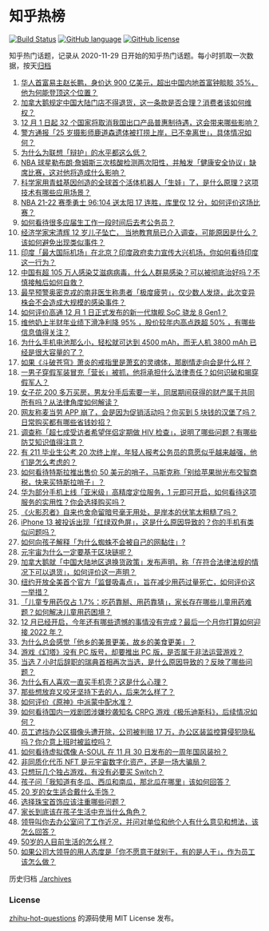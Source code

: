 # 知乎热榜
[![Build Status](https://github.com/ToWeLong/zhihu-hot-questions/workflows/CI/badge.svg)](https://github.com/ToWeLong/zhihu-hot-questions/actions)
[![GitHub language](https://img.shields.io/badge/language-golang-orange.svg)](https://golang.org/)
[![GitHub license](https://img.shields.io/github/license/ToWeLong/zhihu-hot-questions)](https://github.com/ToWeLong/zhihu-hot-questions/blob/main/LICENSE)

知乎热门话题，记录从 2020-11-29 日开始的知乎热门话题。每小时抓取一次数据，按天[归档](./archives)

<!-- BEGIN -->

1. [华人首富易主赵长鹏，身价达 900 亿美元，超出中国内地首富钟睒睒 35%，他为何能登顶这个位置？](https://www.zhihu.com/question/502758941)
1. [加拿大鹅规定中国大陆门店不得退货，这一条款是否合理？消费者该如何维权？](https://www.zhihu.com/question/502775674)
1. [12 月 1 日起 32 个国家将取消我国出口产品普惠制待遇，这会带来哪些影响？](https://www.zhihu.com/question/502710767)
1. [警方通报「25 岁摄影师鹿道森遗体被打捞上岸，已不幸离世」，具体情况如何？](https://www.zhihu.com/question/502856388)
1. [为什么为联想「辩护」的水平都这么低？](https://www.zhihu.com/question/502321894)
1. [NBA 球星勒布朗·詹姆斯三次核酸检测两次阳性，并触发「健康安全协议」缺席比赛，这对他将造成什么影响？](https://www.zhihu.com/question/502822341)
1. [科学家用青蛙基因创造的全球首个活体机器人「生娃」了，是什么原理？这项技术有哪些应用场景？](https://www.zhihu.com/question/502665186)
1. [NBA 21-22 赛季勇士 96:104 送太阳 17 连胜，库里仅 12 分，如何评价这场比赛？](https://www.zhihu.com/question/502851243)
1. [如何看待很多应届生工作一段时间后去考公务员？](https://www.zhihu.com/question/492348505)
1. [经济学家宋清辉 12 岁儿子坠亡， 当地教育局已介入调查，可能原因是什么？该如何避免出现类似事件？](https://www.zhihu.com/question/502735372)
1. [印度「最大国际机场」在北京？印度政府卖力宣传大兴机场，你如何看待印度这一行为？](https://www.zhihu.com/question/501910667)
1. [中国有超 105 万人感染艾滋病病毒，什么人群易感染？可以被彻底治好吗？不慎接触后如何自救？](https://www.zhihu.com/question/502814534)
1. [最早预警奥密克戎的南非医生称患者「极度疲劳」，仅少数人发烧，此次变异株会不会造成大规模的感染事件？](https://www.zhihu.com/question/502492286)
1. [如何评价高通 12 月 1 日正式发布的新一代旗舰 SoC 骁龙 8 Gen1？](https://www.zhihu.com/question/502813763)
1. [维他奶上半财年业绩下滑净利降 95% ，股价较年内高点跌超 50% ，有哪些信息值得关注？](https://www.zhihu.com/question/501543712)
1. [为什么手机电池那么小，轻松就可达到 4500 mAh，而无人机 3800 mAh 已经是很大容量的了？](https://www.zhihu.com/question/502277910)
1. [如果《斗破苍穹》萧炎的戒指里是萧玄的灵魂体，那剧情走向会是什么样？](https://www.zhihu.com/question/502354639)
1. [一男子穿假军装冒充「营长」被抓，他将承担什么法律责任？如何识破和揭穿假军人？](https://www.zhihu.com/question/502622540)
1. [女子花 200 多万买房，男友分手后索要一半，同居期间获得的财产属于共同所有吗？从法律角度如何解读？](https://www.zhihu.com/question/502854992)
1. [网友称麦当劳 APP 崩了，会是因为促销活动吗？你买到 5 块钱的汉堡了吗？日常购买都有哪些省钱妙招？](https://www.zhihu.com/question/502880754)
1. [调查称「超七成受访者希望伴侣定期做 HIV 检查」，说明了哪些问题？有哪些防艾知识值得注意？](https://www.zhihu.com/question/502571619)
1. [有 211 毕业生公考 20 次终上岸，年轻人报考公务员的意愿似乎越来越强，他们是怎么考虑的？](https://www.zhihu.com/question/502337433)
1. [如何看待特斯拉推出售价 50 美元的哨子，马斯克称「别给苹果抛光布交智商税，快来买特斯拉哨子」？](https://www.zhihu.com/question/502841725)
1. [华为部分手机上线「亚米级」高精度定位服务，1 元即可开启，如何看待这项服务的实用性？你会选择购买吗？](https://www.zhihu.com/question/502476974)
1. [《火影忍者》自来也舍命留暗号毫无用处，是岸本的伏笔太粗糙了吗？](https://www.zhihu.com/question/502103535)
1. [iPhone 13 被投诉出现「红绿双色屏」，这是什么原因导致的？你的手机有类似问题吗？](https://www.zhihu.com/question/502746507)
1. [如何向孩子解释「为什么蜘蛛不会被自己的网黏住」?](https://www.zhihu.com/question/499988574)
1. [元宇宙为什么一定要基于区块链呢？](https://www.zhihu.com/question/500616000)
1. [加拿大鹅就「中国大陆地区退换货政策」发布声明，称「在符合法律法规的情况下可以退货」，如何评价这一声明？](https://www.zhihu.com/question/502872689)
1. [纽约开放全美首个官方「监督吸毒点」，旨在减少用药过量死亡，如何评价这一举措？](https://www.zhihu.com/question/502868855)
1. [「儿童专用药仅占 1.7%：吃药靠掰、用药靠猜」，家长存在哪些儿童用药难题？如何解决儿童用药困境？](https://www.zhihu.com/question/501333503)
1. [12 月已经开启，今年还有哪些遗憾的事情没有完成？最后一个月你打算如何迎接 2022 年？](https://www.zhihu.com/question/502869120)
1. [为什么总会感觉「他乡的美景更美，故乡的美食更美」？](https://www.zhihu.com/question/501734723)
1. [游戏《幻塔》没有 PC 版号，却要推出 PC 版，是否属于非法运营游戏？](https://www.zhihu.com/question/502270242)
1. [当选 7 小时后辞职的瑞典首相再次当选，是什么原因导致的？反映了哪些问题？](https://www.zhihu.com/question/502534599)
1. [为什么有人喜欢一直买手机壳？这是什么心理？](https://www.zhihu.com/question/499977419)
1. [那些想放弃又咬牙坚持下去的人，后来怎么样了？](https://www.zhihu.com/question/502266011)
1. [如何评价《原神》中派蒙中配水准？](https://www.zhihu.com/question/421188039)
1. [如何看待国内一戏剧团涉嫌抄袭知名 CRPG 游戏《极乐迪斯科》，后续情况如何？](https://www.zhihu.com/question/502860629)
1. [员工遮挡办公区摄像头遭开除，公司被判赔 17 万，办公区装监控算侵犯隐私吗？你介意上班时被监控吗？](https://www.zhihu.com/question/502733323)
1. [如何看待虚拟偶像 A-SOUL 在 11 月 30 日发布的一周年国风装扮？](https://www.zhihu.com/question/502688342)
1. [非同质化代币 NFT 是元宇宙数字化资产，还是一场大骗局？](https://www.zhihu.com/question/501437772)
1. [只想玩几个独占游戏，有没有必要买 Switch？](https://www.zhihu.com/question/500906298)
1. [孩子问「我知道有冬瓜、西瓜和南瓜，那北瓜在哪里」该如何回答？](https://www.zhihu.com/question/461846371)
1. [20 岁的女生适合戴什么手饰？](https://www.zhihu.com/question/500759952)
1. [选择珠宝首饰应该注重哪些问题？](https://www.zhihu.com/question/500771200)
1. [家长到底该在孩子生活中充当什么角色？](https://www.zhihu.com/question/495933425)
1. [领导叫你去办公室问了工作近况，并问对单位和他个人有什么意见和想法，该怎么回答？](https://www.zhihu.com/question/492651865)
1. [50岁的人目前生活的怎么样？](https://www.zhihu.com/question/450008134)
1. [如果公司大领导的用人态度是「你不愿意干就别干，有的是人干」，作为员工该怎么做？](https://www.zhihu.com/question/502391630)

<!-- END -->

历史归档 [./archives](./archives)


### License
[zhihu-hot-questions](https://github.com/towelong/zhihu-hot-questions) 的源码使用 MIT License 发布。